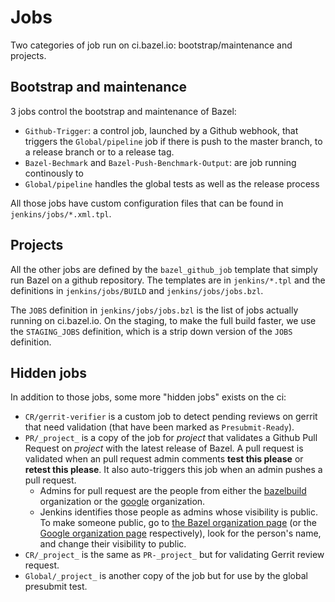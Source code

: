 # Jobs

Two categories of job run on ci.bazel.io: bootstrap/maintenance and projects.

## Bootstrap and maintenance

3 jobs control the bootstrap and maintenance of Bazel:

* `Github-Trigger`: a control job, launched by a Github webhook, that triggers the `Global/pipeline` job
  if there is push to the master branch, to a release branch or to a release tag.
* `Bazel-Bechmark` and `Bazel-Push-Benchmark-Output`: are job running
  continously to
* `Global/pipeline` handles the global tests as well as the release process

All those jobs have custom configuration files that can be found in `jenkins/jobs/*.xml.tpl`.

## Projects

All the other jobs are defined by the `bazel_github_job` template that simply run
Bazel on a github repository. The templates are in `jenkins/*.tpl` and the
definitions in `jenkins/jobs/BUILD` and `jenkins/jobs/jobs.bzl`.

The `JOBS` definition in `jenkins/jobs/jobs.bzl` is the list of jobs actually running on
ci.bazel.io. On the staging, to make the full build faster, we use the `STAGING_JOBS` definition,
which is a strip down version of the `JOBS` definition.

## Hidden jobs

In addition to those jobs, some more "hidden jobs" exists on the ci:

* `CR/gerrit-verifier` is a custom job to detect pending reviews on gerrit that
  need validation (that have been marked as `Presubmit-Ready`).
* `PR/_project_` is a copy of the job for _project_ that validates a Github Pull
  Request on _project_ with the latest release of Bazel. A pull request
  is validated when an pull request admin comments __test this please__
  or __retest this please__. It also auto-triggers this job when an
  admin pushes a pull request.
  - Admins for pull request are the people from either the
    [bazelbuild](https://github.com/bazelbuild) organization or the
    [google](https://github.com/google) organization.
  - Jenkins identifies those people as admins whose visibility is
    public. To make someone public, go to [the Bazel organization
    page](https://github.com/orgs/bazelbuild/people) (or the
    [Google organization page](https://github.com/orgs/google/people) respectively),
    look for the person's name, and change their visibility to public.
* `CR/_project_` is the same as `PR-_project_` but for validating Gerrit
  review request.
* `Global/_project_` is another copy of the job but for use by the
  global presubmit test.
